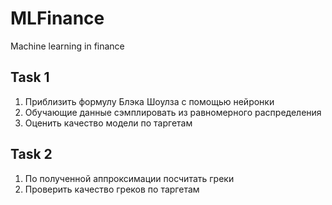 # MLFinance
Machine learning in finance


## Task 1
1) Приблизить формулу Блэка Шоулза с помощью нейронки
2) Обучающие данные сэмплировать из равномерного распределения
3) Оценить качество модели по таргетам
## Task 2 
1) По полученной аппроксимации посчитать греки
2) Проверить качество греков по таргетам
